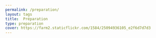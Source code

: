 ```yaml
---
permalink: /preparation/
layout: tags
title:  Préparation
type: preparation
cover: https://farm2.staticflickr.com/1584/25094936105_e2f6d7d7d3
---
```


